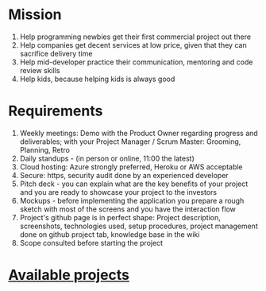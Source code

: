 # Mission
1. Help programming newbies get their first commercial project out there
2. Help companies get decent services at low price, given that they can sacrifice delivery time
3. Help mid-developer practice their communication, mentoring and code review skills
4. Help kids, because helping kids is always good


# Requirements
1. Weekly meetings: Demo with the Product Owner regarding progress and deliverables; with your Project Manager / Scrum Master: Grooming, Planning, Retro
2. Daily standups - (in person or online, 11:00 the latest)
3. Cloud hosting: Azure strongly preferred, Heroku or AWS acceptable
4. Secure: https, security audit done by an experienced developer
5. Pitch deck - you can explain what are the key benefits of your project and you are ready to showcase your project to the investors
6. Mockups - before implementing the application you prepare a rough sketch with most of the screens and you have the interaction flow
7. Project's github page is in perfect shape: Project description, screenshots, technologies used, setup procedures, project management done on github project tab, knowledge base in the wiki
8. Scope consulted before starting the project

# [Available projects](https://github.com/maciejjankowski/learn-to-code/wiki/Pet-projects)
